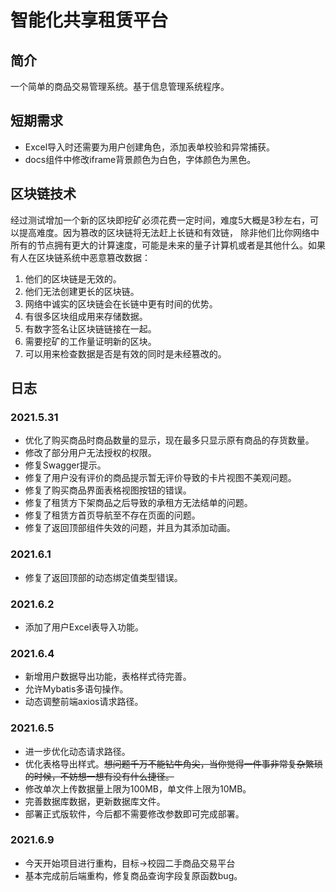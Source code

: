 # 智能化共享租赁平台
## 简介
一个简单的商品交易管理系统。基于信息管理系统程序。 

## 短期需求
- Excel导入时还需要为用户创建角色，添加表单校验和异常捕获。
- docs组件中修改iframe背景颜色为白色，字体颜色为黑色。

## 区块链技术
经过测试增加一个新的区块即挖矿必须花费一定时间，难度5大概是3秒左右，可以提高难度。因为篡改的区块链将无法赶上长链和有效链，
除非他们比你网络中所有的节点拥有更大的计算速度，可能是未来的量子计算机或者是其他什么。如果有人在区块链系统中恶意篡改数据：
1. 他们的区块链是无效的。
2. 他们无法创建更长的区块链。
3. 网络中诚实的区块链会在长链中更有时间的优势。
4. 有很多区块组成用来存储数据。
5. 有数字签名让区块链链接在一起。
6. 需要挖矿的工作量证明新的区块。
7. 可以用来检查数据是否是有效的同时是未经篡改的。

## 日志
### 2021.5.31
- 优化了购买商品时商品数量的显示，现在最多只显示原有商品的存货数量。
- 修改了部分用户无法授权的权限。
- 修复Swagger提示。
- 修复了用户没有评价的商品提示暂无评价导致的卡片视图不美观问题。
- 修复了购买商品界面表格视图按钮的错误。
- 修复了租赁方下架商品之后导致的承租方无法结单的问题。
- 修复了租赁方首页导航至不存在页面的问题。
- 修复了返回顶部组件失效的问题，并且为其添加动画。

### 2021.6.1
- 修复了返回顶部的动态绑定值类型错误。

### 2021.6.2
- 添加了用户Excel表导入功能。

### 2021.6.4
- 新增用户数据导出功能，表格样式待完善。
- 允许Mybatis多语句操作。
- 动态调整前端axios请求路径。

### 2021.6.5
- 进一步优化动态请求路径。
- 优化表格导出样式。~~想问题千万不能钻牛角尖，当你觉得一件事非常复杂繁琐的时候，不妨想一想有没有什么捷径。~~
- 修改单次上传数据量上限为100MB，单文件上限为10MB。
- 完善数据库数据，更新数据库文件。
- 部署正式版软件，今后都不需要修改参数即可完成部署。

### 2021.6.9
- 今天开始项目进行重构，目标->校园二手商品交易平台
- 基本完成前后端重构，修复商品查询字段复原函数bug。
